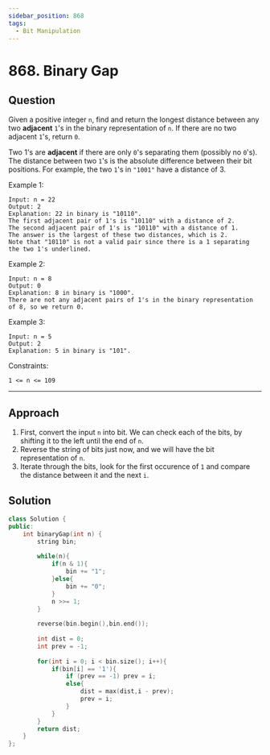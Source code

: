 ```yaml
---
sidebar_position: 868
tags:
  - Bit Manipulation
---
```


# 868. Binary Gap

## Question 
Given a positive integer `n`, find and return the longest distance between any two **adjacent** `1`'s in the binary representation of `n`. If there are no two adjacent `1`'s, return `0`.

Two 1's are **adjacent** if there are only `0`'s separating them (possibly no `0`'s). The distance between two `1`'s is the absolute difference between their bit positions. For example, the two `1`'s in `"1001"` have a distance of 3.

Example 1:
```
Input: n = 22
Output: 2
Explanation: 22 in binary is "10110".
The first adjacent pair of 1's is "10110" with a distance of 2.
The second adjacent pair of 1's is "10110" with a distance of 1.
The answer is the largest of these two distances, which is 2.
Note that "10110" is not a valid pair since there is a 1 separating the two 1's underlined.
```
Example 2:
```
Input: n = 8
Output: 0
Explanation: 8 in binary is "1000".
There are not any adjacent pairs of 1's in the binary representation of 8, so we return 0.
```
Example 3:
```
Input: n = 5
Output: 2
Explanation: 5 in binary is "101".
```

Constraints:
```
1 <= n <= 109

```

---

## Approach

1. First, convert the input `n` into bit. We can check each of the bits, by shifting it to the left until the end of `n`.
2. Reverse the string of bits just now, and we will have the bit representation of `n`.
3. Iterate through the bits, look for the first occurence of `1` and compare the distance between it and the next `i`.

## Solution

```cpp
class Solution {
public:
    int binaryGap(int n) {
        string bin;
        
        while(n){
            if(n & 1){
                bin += "1";
            }else{
                bin += "0";
            }
            n >>= 1;
        }
        
        reverse(bin.begin(),bin.end());
        
        int dist = 0;
        int prev = -1;
        
        for(int i = 0; i < bin.size(); i++){
            if(bin[i] == '1'){
                if (prev == -1) prev = i;
                else{
                    dist = max(dist,i - prev);
                    prev = i;
                } 
            }
        }
        return dist;
    }
};

```
